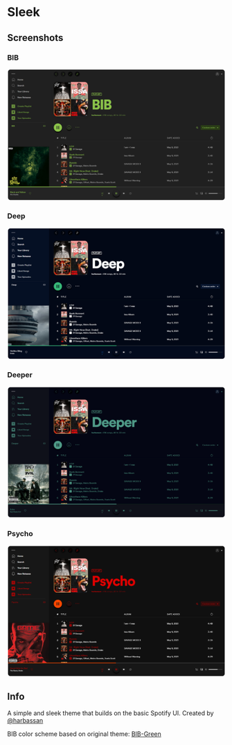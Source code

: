 # Sleek

## Screenshots

### BIB
![BIB Screenshot](bib.png)

### Deep
![Deep Screenshot](deep.png)

### Deeper
![Deeper Screenshot](deeper.png)

### Psycho
![Psycho Screenshot](psycho.png)

## Info

A simple and sleek theme that builds on the basic Spotify UI. Created by [@harbassan](https://github.com/harbassan)

BIB color scheme based on original theme: [BIB-Green](https://github.com/morpheusthewhite/spicetify-themes/tree/master/BIB-Green) 
